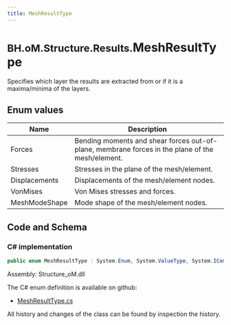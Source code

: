 ```yaml
---
title: MeshResultType
---
```


# <small>BH.oM.Structure.Results.</small>**MeshResultType**

Specifies which layer the results are extracted from or if it is a maxima/minima of the layers.

## Enum values

| Name            | Description                                                    |
|-----------------|----------------------------------------------------------------|
| Forces |  Bending moments and shear forces out-of-plane, membrane forces in the plane of the mesh/element.  |
| Stresses |  Stresses in the plane of the mesh/element.  |
| Displacements |  Displacements of the mesh/element nodes.  |
| VonMises |  Von Mises stresses and forces.  |
| MeshModeShape |  Mode shape of the mesh/element nodes.  |


## Code and Schema

### C# implementation

``` C# title="C#"
public enum MeshResultType : System.Enum, System.ValueType, System.IComparable, System.ISpanFormattable, System.IFormattable, System.IConvertible
```

Assembly: Structure_oM.dll

The C# enum definition is available on github:

- [MeshResultType.cs](https://github.com/BHoM/BHoM/blob/develop/Structure_oM/Results\Mesh\Enums\MeshResultType.cs)

All history and changes of the class can be found by inspection the history.
